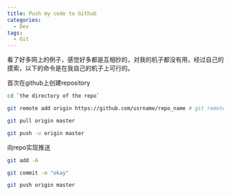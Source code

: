 ```yaml
---
title: Push my code to Github
categories:
  - Dev
tags:
  - Git
---
```


看了好多网上的例子，感觉好多都是互相抄的，对我的机子都没有用，经过自己的摸索，以下的命令是在我自己的机子上可行的。

首次在github上创建repository

```bash
cd `the directory of the repo`

git remote add origin https://github.com/usrname/repo_name # git remote set-url origin https://github.com/usrname/repo_name

git pull origin master

git push -u origin master
```

向repo实现推送

```bash
git add -A

git commit -m "okay"

git push origin master
```